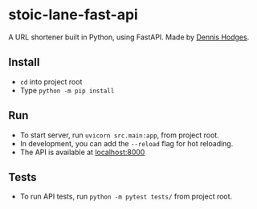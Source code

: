 # stoic-lane-fast-api
A URL shortener built in Python, using FastAPI. Made by [Dennis Hodges](https://dennis-hodges.com).

## Install
* `cd` into project root
* Type `python -m pip install`

## Run
* To start server, run `uvicorn src.main:app`, from project root. 
* In development, you can add the `--reload` flag for hot reloading. 
* The API is available at [localhost:8000](http://localhost:8000)

## Tests
* To run API tests, run `python -m pytest tests/` from project root.
